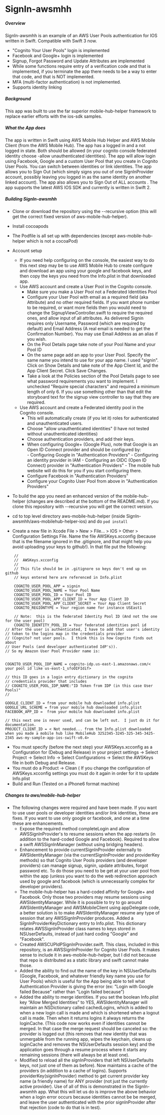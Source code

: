 # SignIn-awsmhh
##### Overview
SignIn-awsmhh is an example of an AWS User Pools authentication for IOS written in Swift.  Compatible with Swift 3 now. 
- "Cognito Your User Pools" login is implemented
- Facebook and Google+ login is implemented
- Signup, Forgot Password and Update Attributes are implemented
- While some functions require entry of a verification code and that is implemented, if you terminate the app there needs to be a way to enter that code, and that is NOT implemented.
- MFA (multi-factor authentication) is not implemented.
- Supports identity linking


##### Background
This app was built to use the far superior mobile-hub-helper framework to replace earlier efforts with the ios-sdk samples.

##### What the App does
The app is written in Swift using AWS Mobile Hub Helper and AWS Mobile Client (from the AWS Mobile Hub). The app has a logged in and a not logged in state.  Both should be allowed (in your cognito console federated identity choose -allow unauthenticated identities). The app will allow login using Facebook, Google and a custom User Pool that you create in Cognito User Pools. You can switch between identities  or link identities.  The app allows you to Sign Out (which simply signs you out of one SignInProvider account, possibly leaving you logged in as the same identity on another linked account).  The app also allows you to Sign Out of ALL accounts . The app supports the latest AWS IOS SDK and currently is written in Swift 2.

##### Building SignIn-awsmhh
- Clone or download the repository using the --recursive option (this will get the correct fixed version of aws-mobile-hub-helper).
- Install cocoapods
- The Podfile is all set up with dependencies (except aws-mobile-hub-helper which is not a cocoaPod)
- Account setup
    - If you need help configuring on the console, the easiest way to do this next step may be to use AWS Mobile Hub to create configure and download an app using your google and facebook keys, and then copy the keys you need from the Info.plist in that downloaded app.   
    - Use AWS account and create a User Pool in the Cognito console.
        -   Make sure you make a User Pool not a Federated Identities Pool
        -   Configure your User Pool with email as a required field (aka Attribute) and no other required fields. If you want phone number to be required, or want more fields then you would need to change the SignupViewController.swift to require the required ones, and allow input of all attributes.  As delivered Signin requires only Username, Password (which are required by default) and Email Address (A real email is needed to get the Confirmation Number).  You may use Email Address as an alias if you wish.
        -   On the Pool Details page take note of your Pool Name and your Pool ID
        -   On the same page add an app to your User Pool. Specify the same name you intend to use for your app name. I used "signin". Click on Show Details and take note of the App Client Id, and the App Client Secret.  Click Save Changes.
        -   Take a look at the Policies section of the Pool Details page to see what password requirements you want to implement.  I unchecked "Require special characters" and required a minimum length of only 6.  If you use something other than that edit the storyboard text for the signup view controller to say that they are required.  
    - Use AWS account and create a Federated identity pool in the Cognito console.
        -   This will automatically create (if you let it) roles for authenticated and unauthenticated users.
        -   Choose "allow unauthenticated identities" (I have not tested without unauthenticated identities)
        -   Choose authentication providers, and add their keys.  
        -   When configuring Google+ (Google Plus), note that Google is an Open ID Connect provider and should be configured by:      
                - Configuring Google in "Authentication Providers"
                - Configuring an identity provider in IAM
                - Configuring an OIDC (Open ID Connect) provider in "Authentication Providers"
                - The mobile hub website will do this for you if you start configuring there.
        -   Configure Facebook  in "Authentication Providers"
        -   Configure your Cognito User Pool from above in "Authentication Providers"
        

- To build the app you need an enhanced version of the mobile-hub-helper (changes are described at the bottom of the README.md). If you clone this repository with --recursive you will get the correct version.
- cd to top level directory aws-mobile-hub-helper (inside SignIn-awsmhh/aws-mobilehub-helper-ios) and do ``pod install``
- Create a new file in Xcode File > New > File... > IOS > Other > Configuration Settings File.  Name the file AWSKeys.xcconfig (because that is the filename ignored in the .gitignore, and that might help you avoid uploading your keys to github!).  In that file put the following:

```
    //
    //  AWSKeys.xcconfig
    //
    // This file should be in .gitignore so keys don't end up on github
    // keys entered here are referenced in Info.plist

    COGNITO_USER_POOL_APP = signin
    COGNITO_USER_POOL_NAME = Your Pool Name
    COGNITO_USER_POOL_ID = Your Pool ID
    COGNITO_USER_POOL_APP_CLIENT_ID = Your App Client ID
    COGNITO_USER_POOL_APP_CLIENT_SECRET = Your App Client Secret
    COGNITO_REGIONTYPE = Your region name for instance USEast1

    // Note:  this is the federated Identity Pool ID (And not the one for the user pool)
    COGNITO_IDENTITY_POOL_ID = Your federated identities pool id
// After the user is authenticated, I have to add that user's identity
// token to the logins map in the credentials provider
// (Cognito? not user pools.  I think this is how Cognito finds out about
// User Pools (and developer authenticated IdP's)).
// So my Amazon User Pool Provider name is:


COGNITO_USER_POOL_IDP_NAME = cognito-idp.us-east-1.amazonaws.com/< your pool id like us-east-1_sfoOIFIdif>

// this ID goes in a login entry dictionary in the cognito
// credentials provider that includes
// COGNITO_USER_POOL_IDP_NAME:"ID Token from IDP (in this case User Pools)"
//

GOOGLE_CLIENT_ID = from your mobile hub downloaded info.plist
GOOGLE_URL_SCHEME = from your mobile hub downloaded info.plist
FACEBOOK_APP_ID =  from your mobile hub downloaded info.plist

// this next one is never used, and can be left out.  I just do it for documentation.
PROJECT_CLIENT_ID = < Not needed... from the Info.plist downloaded when you made a mobile hub like MobileHub 3252345-3245-325-345-3425-2345 aws-my-sample-app-ios-swift-v0.4>

```
- You must specify (before the next step) your AWSKeys.xcconfig as a Configuration for (Debug and Release) in your project settings -> Select Project -> Select Info -> Select Configurations -> Select the AWSKeys file in both  Debug and Release. 
- You must do a Product -> Clean ( If you change the configuration of AWSKeys.xcconfig settings you must do it again in order for it to update Info.plist
- Build and Run (Tested on a iPhone6 format machine)



##### Changes to aws/mobile-hub-helper
- The following changes were required and have been made. If you want to use user pools or developer identities and/or link identities, these are fixes.  If you want to use only google or facebook, and one at a time these are enhancements.
    -   Expose the required method completeLogin and allow AWSSignInProvider's to resume sessions when the app restarts (in addition to the hard-coded Google and Facebook). Required to allow a swift AWSSignInManager (without using bridging headers).
    -   Enhancement to provide currentSignInProvider externally to AWSIdentityManager (via the currentSignInProvider and providerKey methods) so that Cognito User Pools providers (and developer providers) can manage signup, signin, update attributes, forgot password etc.  To do those you need to be get at your user pool from within the app (unless you want to do the web redirection approach used by google and facebook (which is unnecessarily complex for developer providers).
    -   The mobile-hub-helper has a hard-coded affinity for Google+ and Facebook.  Only those two providers may resume sessions using AWSIdentityManager. While it is possible to try to go around AWSIdentityManager and AWSMobileClient using appDelegate code, a better solution is to make AWSIdentityManager resume any type of session that any AWSSignInProvider produces. Added a SignInProviderKeyDictionary entry to Info.plist.  This dictionary relates AWSSignInProvider class names to keys stored in NSUserDefaults, instead of just hard coding "Google" and "Facebook".
    -   Created AWSCUPIdPSignInProvider.swift.  This class, included in this repository, is an AWSSignInProvider for Cognito User Pools.  It makes sense to include it in aws-mobile-hub-helper, but I did not because that repo is distributed as a static library and swift cannot make those.
    -   Added the ability to find out the name of the key in NSUserDefaults (Google, Facebook, and whatever friendly key name you use for User Pools) which is useful for the App being able to tell what Authentication Provider is giving the error (ex: "Login with Google failed Because" rather than "Login failed because")
    -   Added the ability to merge identities. If you set the boolean Info.plist key “Allow Merged Identities” to YES, AWSIdentityManager will maintain an NSDictionary called cachedLogins, which is added to when a new login call is made and which is shortened when a logout call is made.  Then when it returns logins it always returns the loginCache. (This code now works even if identities cannot be merged.  In that case the merge request should be canceled so: the provider is logged out (this removes that new identity that was unmergable from the running app, wipes the keychain, cleans up loginCache and removes the NSUserDefaults session key) and the application goes through a resume process where it starts any remaining sessions (there will always be at least one). 
    -   Modified to reload all the signInProviders that left NSUserDefaults keys, not just one of them as before).  Now maintains a cache of the providers (in addition to a cache of logins). Supports providerKey(signInProvider) method to get current provider key name (a friendly name) for ANY provider (not just the currently active provider).  Use of all of this is demonstrated in the SignIn-awsmhh app.  What this will let us do is improve the above behavior when a login error occurs because identities cannot be be merged, and leave the user authenticated with the prior signInProvider after that rejection (code to do that is in test).
